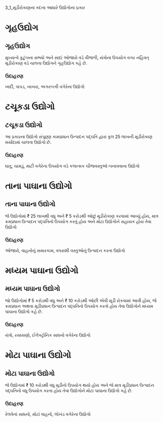 3_1_મૂડીરોકાણના કદના આધારે ઉદ્યોગોના પ્રકાર

# ગૃહઉદ્યોગ
## ગૃહઉદ્યોગ
મુખ્યત્વે કુટુંબના સભ્યો અને સાદાં ઓજારો વડે વીજળી, યંત્રોના ઉપયોગ વગર નહિવત્ મૂડીરોકાણ વડે ચાલતા ઉદ્યોગને ગૃહઉદ્યોગ કહે છે.

### ઉદાહરણ
ખાદી, પાપડ, ખાખરા, અગરબત્તી વગેરેના ઉદ્યોગો

# ટચૂકડા ઉદ્યોગો
## ટચૂકડા ઉદ્યોગો
આ પ્રકારના ઉદ્યોગો સંપૂણ્ણ કામપ્રધાન ઉત્પાદન પદ્ઘતિ દ્વારા કૂલ 25 લાખની મૂડીરોકાણ મર્યાદામાં ચાલતા ઉદ્યોગો છે.

### ઉદાહરણ
ધાતુ, ચામડું, માટી વગેરેના ઉપયોગ વડે કલાત્મક ચીજવસ્તુઓ બનાવવાના ઉદ્યોગો

# તાના પાઘાના ઉદ્યોગો
## તાના પાઘાના ઉદ્યોગો
જે ઉદ્યોગોમાં ₹ 25 લાખથી વધુ અને ₹ 5 કરોડથી ઓછું મૂડીરોકાણ કરવામાં આવ્યું હોય, માત્ર ક્રમપ્રધાન ઉત્પાદન પદ્ઘતિનો ઉપયોગ કરતું હોય અને મોટા ઉદ્યોગોને સહાયક હોય તેવા ઉદ્યોગો

### ઉદાહરણ
ઓજારો, વાહનોનું સમારકામ, વપરાશી વસ્તુઓનું ઉત્પાદન કરતા ઉદ્યોગો

# મધ્યમ પાઘાના ઉદ્યોગો
## મધ્યમ પાઘાના ઉદ્યોગો
જો ઉદ્યોગોમાં ₹ 5 કરોડથી વધુ અને ₹ 10 કરોડથી ઓછી એવી મૂડી રોકવામાં આવી હોય, જે ક્રમપ્રધાન અથવા મૂડીપ્રધાન ઉત્પાદન પદ્ઘતિનો ઉપયોગ કરતો હોય તેવા ઉદ્યોગોને મધ્યમ પાઘાના ઉદ્યોગો કહે છે.

### ઉદાહરણ
યંત્રો, રસાયણો, ઈલેક્ટ્રોનિક સાધનો વગેરેના ઉદ્યોગો

# મોટા પાઘાના ઉદ્યોગો
## મોટા પાઘાના ઉદ્યોગો
જે ઉદ્યોગમાં ₹ 10 કરોડથી વધુ મૂડીનો ઉપયોગ થયો હોય અને જે માત્ર મૂડીપ્રધાન ઉત્પાદન પદ્ઘતિનો વધુ ઉપયોગ કરતા હોય તેવા ઉદ્યોગોને મોટા પાઘાના ઉદ્યોગો કહે છે.

### ઉદાહરણ
રેલવેનાં સાધનો, મોટાં વાહનો, લોખંડ વગેરેના ઉદ્યોગો
